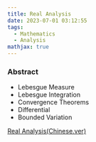```yaml
---
title: Real Analysis
date: 2023-07-01 03:12:55
tags:
  - Mathematics
  - Analysis
mathjax: true
---
```


### Abstract

- Lebesgue Measure
- Lebesgue Integration
- Convergence Theorems
- Differential
- Bounded Variation

[Real Analysis(Chinese.ver)](https://drive.google.com/file/d/1iHEeRjFhlOhrN1XhupR_hvqbBxl1w2Ty/view?usp=sharing)
